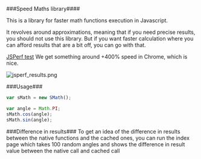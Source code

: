 ###Speed Maths library####

This is a library for faster math functions execution in Javascript.

It revolves around approximations, meaning that if you need precise results, you should not use this library. But if you want faster calculation where you can afford results that are a bit off, you can go with that.

[JSPerf test](http://jsperf.com/smath-test/4) We get something around +400% speed in Chrome, which is nice.

![jsperf_results.png](http://Malharhak.github.io/smath.js/assets/jsperf.png)

###Usage###

``` javascript
var sMath = new SMath();

var angle = Math.PI;
sMath.cos(angle);
sMath.sin(angle);
```

###Difference in results###
To get an idea of the difference in results between the native functions and the cached ones, you can run the index page which takes 100 random angles and shows the difference in result value between the native call and cached call
